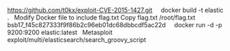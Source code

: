 https://github.com/t0kx/exploit-CVE-2015-1427.git
 
 
docker build -t elastic .
 
Modify Docker file to include flag.txt
Copy flag.txt /root/flag.txt
 
bsb17_f45c827333f9f86b2c96eb01dc68dbbcdf5ac22d
 
 
docker run -d -p 9200:9200 elastic:latest
 
Metasploit
exploit/multi/elasticsearch/search_groovy_script
